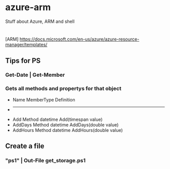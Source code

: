 # azure-arm
Stuff about Azure, ARM and shell
#
[ARM] https://docs.microsoft.com/en-us/azure/azure-resource-manager/templates/

## Tips for PS
### Get-Date | Get-Member
### Gets all methods and propertys for that object
* Name                 MemberType     Definition
* ----                 ----------     ----------
* Add                  Method         datetime Add(timespan value)
* AddDays              Method         datetime AddDays(double value)
* AddHours             Method         datetime AddHours(double value)

## Create a file
### "ps1" | Out-File get_storage.ps1


